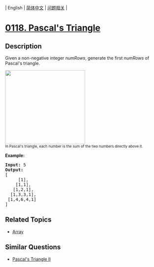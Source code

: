 
| English | [简体中文](README.md) | [问题相关](QUESTION.md) |
# [0118. Pascal's Triangle](https://leetcode-cn.com/problems/pascals-triangle/)
## Description
<p>Given a non-negative integer&nbsp;<em>numRows</em>, generate the first <em>numRows</em> of Pascal&#39;s triangle.</p>

<p><img alt="" src="https://upload.wikimedia.org/wikipedia/commons/0/0d/PascalTriangleAnimated2.gif" style="height:240px; width:260px" /><br />
<small>In Pascal&#39;s triangle, each number is the sum of the two numbers directly above it.</small></p>

<p><strong>Example:</strong></p>

<pre>
<strong>Input:</strong> 5
<strong>Output:</strong>
[
     [1],
    [1,1],
   [1,2,1],
  [1,3,3,1],
 [1,4,6,4,1]
]
</pre>

## Related Topics
- [Array](https://leetcode-cn.com/tag/array)
## Similar Questions
- [Pascal's Triangle II](../0119/README_EN.md)
